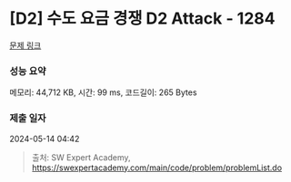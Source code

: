 # [D2] 수도 요금 경쟁 D2 Attack - 1284 

[문제 링크](https://swexpertacademy.com/main/code/problem/problemDetail.do?contestProbId=AV189xUaI8UCFAZN) 

### 성능 요약

메모리: 44,712 KB, 시간: 99 ms, 코드길이: 265 Bytes

### 제출 일자

2024-05-14 04:42



> 출처: SW Expert Academy, https://swexpertacademy.com/main/code/problem/problemList.do